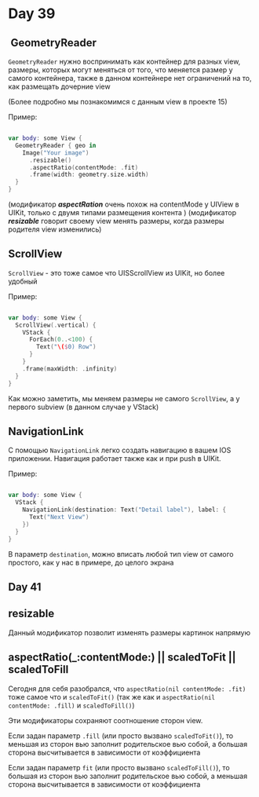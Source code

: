 #  Day 39

##  GeometryReader

`GeometryReader` нужно воспринимать как контейнер для разных view, размеры, которых могут меняться от того, что меняется размер у самого контейнера, также в данном контейнере нет ограничений на то, как размещать дочерние view

(Более подробно мы познакомимся с данным view в проекте 15)

Пример: 

```swift

var body: some View { 
  GeometryReader { geo in 
    Image("Your image")
      .resizable()
      .aspectRatio(contentMode: .fit)
      .frame(width: geometry.size.width)
  }
}

```

(модификатор ***aspectRation*** очень похож на  contentMode у UIView в UIKit, только с двумя типами размещения контента )
(модификатор ***resizable*** говорит своему view менять размеры, когда размеры родителя view изменились)


## ScrollView

`ScrollView` - это тоже самое что UISScrollView из UIKit, но более удобный

Пример: 

```swift

var body: some View {
  ScrollView(.vertical) {
    VStack {
      ForEach(0..<100) {
        Text("\($0) Row")
      }
    }
    .frame(maxWidth: .infinity)
  }
}

```

Как можно заметить, мы меняем размеры не самого `ScrollView`, а у первого subview (в  данном случае у VStack)

## NavigationLink

С помощью `NavigationLink` легко создать навигацию в вашем IOS приложении. Навигация работает также как и при push в UIKit. 

Пример: 

```swift

var body: some View {
  VStack {
    NavigationLink(destination: Text("Detail label"), label: {
      Text("Next View")
    })
  }
}

```

В параметр `destination`, можно вписать любой тип view от самого простого, как у нас в примере, до целого экрана

## Day 41

## resizable

Данный модификатор позволит изменять размеры картинок напрямую 

## aspectRatio(_:contentMode:) || scaledToFit || scaledToFill

Сегодня для себя разобрался, что `aspectRatio(nil contentMode: .fit)` тоже самое что и `scaledToFit()` (так же как и `aspectRatio(nil contentMode: .fill)` и `scaledToFill()`)

Эти модификаторы сохраняют соотношение сторон view.

Если задан параметр `.fill` (или просто вызвано `scaledToFit()`), то меньшая из сторон вью заполнит родительское вью собой, а большая сторона высчитывается в зависимости от коэффициента

Если задан параметр `fit` (или просто вызвано `scaledToFill()`), то большая из сторон вью заполнит родительское вью собой, а меньшая сторона высчитывается в зависимости от коэффициента
